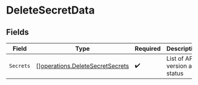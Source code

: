 # DeleteSecretData


## Fields

| Field                                                                              | Type                                                                               | Required                                                                           | Description                                                                        |
| ---------------------------------------------------------------------------------- | ---------------------------------------------------------------------------------- | ---------------------------------------------------------------------------------- | ---------------------------------------------------------------------------------- |
| `Secrets`                                                                          | [][operations.DeleteSecretSecrets](../../models/operations/deletesecretsecrets.md) | :heavy_check_mark:                                                                 | List of API version and status                                                     |